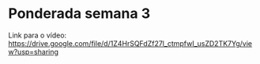# Ponderada semana 3

Link para o vídeo: https://drive.google.com/file/d/1Z4HrSQFdZf27l_ctmpfwI_usZD2TK7Yg/view?usp=sharing
